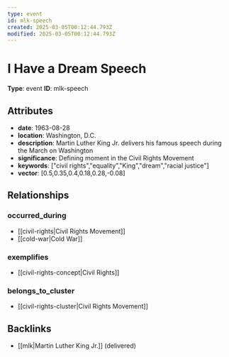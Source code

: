 ```yaml
---
type: event
id: mlk-speech
created: 2025-03-05T00:12:44.793Z
modified: 2025-03-05T00:12:44.793Z
---
```


# I Have a Dream Speech

**Type**: event
**ID**: mlk-speech

## Attributes

- **date**: 1963-08-28
- **location**: Washington, D.C.
- **description**: Martin Luther King Jr. delivers his famous speech during the March on Washington
- **significance**: Defining moment in the Civil Rights Movement
- **keywords**: ["civil rights","equality","King","dream","racial justice"]
- **vector**: [0.5,0.35,0.4,0.18,0.28,-0.08]

## Relationships

### occurred_during

- [[civil-rights|Civil Rights Movement]]
- [[cold-war|Cold War]]

### exemplifies

- [[civil-rights-concept|Civil Rights]]

### belongs_to_cluster

- [[civil-rights-cluster|Civil Rights Movement]]

## Backlinks

- [[mlk|Martin Luther King Jr.]] (delivered)

